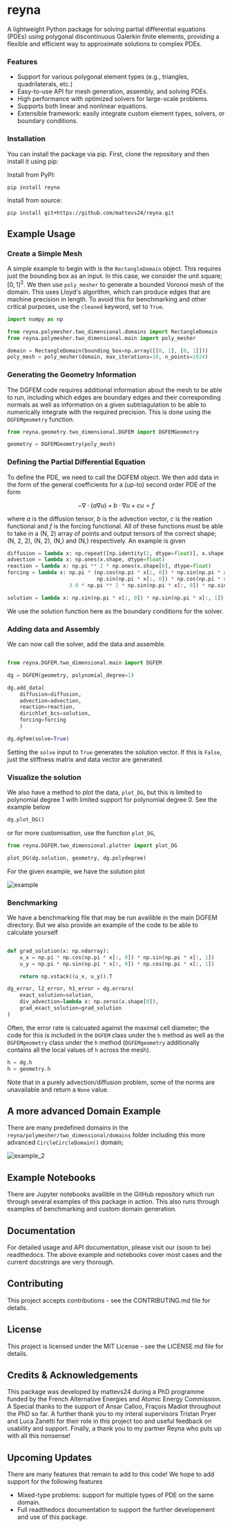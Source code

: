 # reyna

A lightweight Python package for solving partial differential equations (PDEs) using polygonal discontinuous 
Galerkin finite elements, providing a flexible and efficient way to approximate solutions to complex PDEs.

### Features

- Support for various polygonal element types (e.g., triangles, quadrilaterals, etc.)
- Easy-to-use API for mesh generation, assembly, and solving PDEs.
- High performance with optimized solvers for large-scale problems.
- Supports both linear and nonlinear equations.
- Extensible framework: easily integrate custom element types, solvers, or boundary conditions.

### Installation

You can install the package via pip. First, clone the repository and then install it using pip:

Install from PyPI:

```shell
pip install reyna
```

Install from source:

```shell
pip install git+https://github.com/mattevs24/reyna.git
```

## Example Usage

### Create a Simple Mesh

A simple example to begin with is the `RectangleDomain` object. This requires just the bounding
box as an input. In this case, we consider the unit square; $[0, 1]^2$. We then use `poly_mesher` 
to generate a bounded Voronoi mesh of the domain. This uses Lloyd's algorithm, which can produce
edges that are machine precision in length. To avoid this for benchmarking and other critical 
purposes, use the `cleaned` keyword, set to `True`.

```python
import numpy as np

from reyna.polymesher.two_dimensional.domains import RectangleDomain
from reyna.polymesher.two_dimensional.main import poly_mesher

domain = RectangleDomain(bounding_box=np.array([[0, 1], [0, 1]]))
poly_mesh = poly_mesher(domain, max_iterations=10, n_points=1024)
```

### Generating the Geometry Information

The DGFEM code requires additional information about the mesh to be able to run, including which edges
are boundary edges and their corresponding normals as well as information on a given subtriagulation to 
be able to numerically integrate with the required precision. This is done using the `DGFEMgeometry` function.

```python
from reyna.geometry.two_dimensional.DGFEM import DGFEMGeometry

geometry = DGFEMGeometry(poly_mesh)
```

### Defining the Partial Differential Equation

To define the PDE, we need to call the DGFEM object. We then add data in the form of the general
coefficients for a (up-to) second order PDE of the form

$$
-\nabla\cdot(a\nabla u) + b\cdot\nabla u + cu = f
$$

where $a$ is the diffusion tensor, $b$ is the advection vector, $c$ is the reation functional and
$f$ is the forcing functional. All of these functions must be able to take in a (N, 2) array of 
points and output tensors of the correct shape; (N, 2, 2), (N, 2), (N,) and (N,) respectively. An 
example is given

```python
diffusion = lambda x: np.repeat([np.identity(2, dtype=float)], x.shape[0], axis=0)
advection = lambda x: np.ones(x.shape, dtype=float)
reaction = lambda x: np.pi ** 2 * np.ones(x.shape[0], dtype=float)
forcing = lambda x: np.pi * (np.cos(np.pi * x[:, 0]) * np.sin(np.pi * x[:, 1]) +
                             np.sin(np.pi * x[:, 0]) * np.cos(np.pi * x[:, 1])) + \
                    3.0 * np.pi ** 2 * np.sin(np.pi * x[:, 0]) * np.sin(np.pi * x[:, 1])

solution = lambda x: np.sin(np.pi * x[:, 0]) * np.sin(np.pi * x[:, 1])
```

We use the solution function here as the boundary conditions for the solver.

### Adding data and Assembly

We can now call the solver, add the data and assemble.

```python

from reyna.DGFEM.two_dimensional.main import DGFEM

dg = DGFEM(geometry, polynomial_degree=1)

dg.add_data(
    diffusion=diffusion,
    advection=advection,
    reaction=reaction,
    dirichlet_bcs=solution,
    forcing=forcing
    )

dg.dgfem(solve=True)
```

Setting the `solve` input to `True` generates the solution vector. If this is `False`, just the
stiffness matrix and data vector are generated.

### Visualize the solution

We also have a method to plot the data, `plot_DG`, but this is limited to polynomial degree 1
with limited support for polynomial degree 0. See the example below

```python
dg.plot_DG()
```

or for more customisation, use the function `plot_DG`,

```python
from reyna.DGFEM.two_dimensional.plotter import plot_DG

plot_DG(dg.solution, geometry, dg.polydegree)
```

For the given example, we have the solution plot

![example](https://raw.githubusercontent.com/mattevs24/reyna/main/branding/diff_adv_reac.png)

### Benchmarking

We have a benchmarking file that may be run availible in the main DGFEM directory. But we also provide
an example of the code to be able to calculate yourself

```python

def grad_solution(x: np.ndarray):
    u_x = np.pi * np.cos(np.pi * x[:, 0]) * np.sin(np.pi * x[:, 1])
    u_y = np.pi * np.sin(np.pi * x[:, 0]) * np.cos(np.pi * x[:, 1])

    return np.vstack((u_x, u_y)).T

dg_error, l2_error, h1_error = dg.errors(
    exact_solution=solution,
    div_advection=lambda x: np.zeros(x.shape[0]),
    grad_exact_solution=grad_solution
)
```

Often, the error rate is calcuated against the maximal cell diameter; the code for this is included in
the `DGFEM` class under the `h` method as well as the `DGFEMgeometry` class under the `h` method (`DGFEMgeometry` 
additionally contains all the local values of `h` across the mesh).

```python
h = dg.h
h = geometry.h
```

Note that in a purely advection/diffusion problem, some of the norms are unavailable and return
a `None` value.

## A more advanced Domain Example

There are many predefined domains in the `reyna/polymesher/two_dimensional/domains` folder including this
more advanced `CircleCircleDomain()` domain;

![example_2](https://raw.githubusercontent.com/mattevs24/reyna/main/branding/circlecircle_example.png)

## Example Notebooks

There are Jupyter notebooks availible in the GitHub repository which run through several examples of this
package in action. This also runs through examples of benchmarking and custom domain generation.

## Documentation

For detailed usage and API documentation, please visit our (soon to be) readthedocs. 
The above example and notebooks cover most cases and the current docstrings are very thorough.

## Contributing

This project accepts contributions - see the CONTRIBUTING.md file for details.

## License

This project is licensed under the MIT License - see the LICENSE.md file for details.

## Credits & Acknowledgements

This package was developed by mattevs24 during a PhD programme funded by the French Alternative Energies 
and Atomic Energy Commission. A Special thanks to the support of Ansar Calloo, Fraçois Madiot throughout
the PhD so far. A further thank you to my interal supervisors Tristan Pryer and Luca Zanetti for their role
in this project too and useful feedback on usability and support. Finally, a thank you to my partner
Reyna who puts up with all this nonsense!

## Upcoming Updates

There are many features that remain to add to this code! We hope to add support for the following features

- Mixed-type problems: support for multiple types of PDE on the same domain.
- Full readthedocs documentation to support the further developement and use of this package.